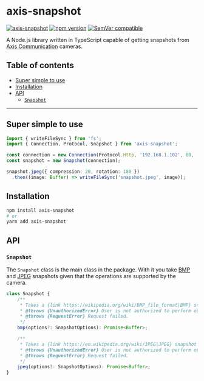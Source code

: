 <!-- omit in toc -->
# axis-snapshot

[![axis-snapshot](https://github.com/FantasticFiasco/axis-js/actions/workflows/axis-snapshot.yml/badge.svg)](https://github.com/FantasticFiasco/axis-js/actions/workflows/axis-snapshot.yml)
[![npm version](https://img.shields.io/npm/v/axis-snapshot.svg)](https://www.npmjs.com/package/axis-snapshot)
[![SemVer compatible](https://img.shields.io/badge/%E2%9C%85-SemVer%20compatible-blue)](https://semver.org/)

A Node.js library written in TypeScript capable of getting snapshots from [Axis Communication](http://www.axis.com) cameras.

<!-- omit in toc -->
## Table of contents

- [Super simple to use](#super-simple-to-use)
- [Installation](#installation)
- [API](#api)
  - [`Snapshot`](#snapshot)

---

## Super simple to use

```typescript
import { writeFileSync } from 'fs';
import { Connection, Protocol, Snapshot } from 'axis-snapshot';

const connection = new Connection(Protocol.Http, '192.168.1.102', 80, 'root', '32naJzkJdZ!7*HK&Dz');
const snapshot = new Snapshot(connection);

snapshot.jpeg({ compression: 20, rotation: 180 })
  .then((image: Buffer) => writeFileSync('snapshot.jpeg', image));
```

## Installation

```sh
npm install axis-snapshot
# or
yarn add axis-snapshot
```

## API

### `Snapshot`

The `Snapshot` class is the main class in the package. With it you take [BMP](https://wikipedia.org/wiki/BMP_file_format) and [JPEG](https://en.wikipedia.org/wiki/JPEG) snapshots given that the operations are supported by the camera.

```typescript
class Snapshot {
    /**
     * Takes a {link https://wikipedia.org/wiki/BMP_file_format|BMP} snapshot from the camera.
     * @throws {UnauthorizedError} User is not authorized to perform operation.
     * @throws {RequestError} Request failed.
     */
    bmp(options?: SnapshotOptions): Promise<Buffer>;

    /**
     * Takes a {link https://en.wikipedia.org/wiki/JPEG|JPEG} snapshot from the camera.
     * @throws {UnauthorizedError} User is not authorized to perform operation.
     * @throws {RequestError} Request failed.
     */
    jpeg(options?: SnapshotOptions): Promise<Buffer>;
}
```
